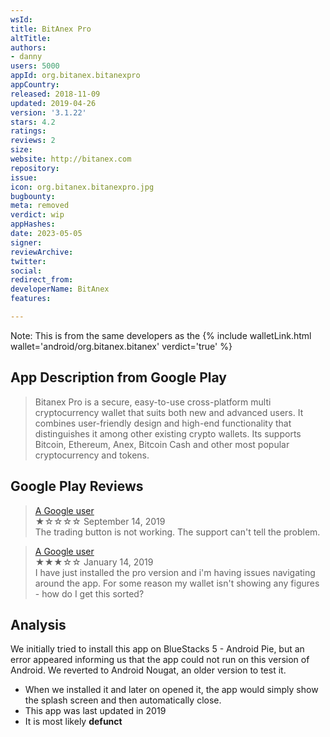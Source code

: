 ```yaml
---
wsId: 
title: BitAnex Pro
altTitle: 
authors:
- danny
users: 5000
appId: org.bitanex.bitanexpro
appCountry: 
released: 2018-11-09
updated: 2019-04-26
version: '3.1.22'
stars: 4.2
ratings: 
reviews: 2
size: 
website: http://bitanex.com
repository: 
issue: 
icon: org.bitanex.bitanexpro.jpg
bugbounty: 
meta: removed
verdict: wip
appHashes: 
date: 2023-05-05
signer: 
reviewArchive: 
twitter: 
social: 
redirect_from: 
developerName: BitAnex
features: 

---
```


Note: This is from the same developers as the {% include walletLink.html wallet='android/org.bitanex.bitanex' verdict='true' %}

## App Description from Google Play 

> Bitanex Pro is a secure, easy-to-use cross-platform multi cryptocurrency wallet that suits both new and advanced users. It combines user-friendly design and high-end functionality that distinguishes it among other existing crypto wallets. Its supports Bitcoin, Ethereum, Anex, Bitcoin Cash and other most popular cryptocurrency and tokens.

## Google Play Reviews 

> [A Google user](https://play.google.com/store/apps/details?id=org.bitanex.bitanexpro&gl=us)<br>
  ★☆☆☆☆ September 14, 2019 <br>
       The trading button is not working. The support can't tell the problem.

> [A Google user](https://play.google.com/store/apps/details?id=org.bitanex.bitanexpro&gl=us)<br>
  ★★★☆☆ January 14, 2019 <br>
       I have just installed the pro version and i'm having issues navigating around the app. For some reason my wallet isn't showing any figures - how do I get this sorted?

## Analysis 

We initially tried to install this app on BlueStacks 5 - Android Pie, but an error appeared informing us that the app could not run on this version of Android. We reverted to Android Nougat, an older version to test it. 

- When we installed it and later on opened it, the app would simply show the splash screen and then automatically close. 
- This app was last updated in 2019 
- It is most likely **defunct**
